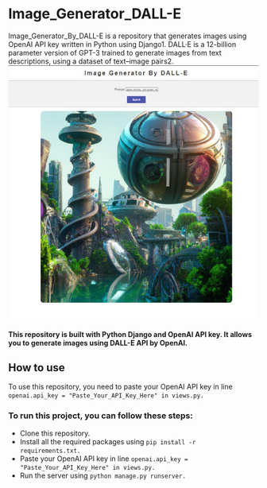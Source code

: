 # Image_Generator_DALL-E
Image_Generator_By_DALL-E is a repository that generates images using OpenAI API key written in Python using Django1. DALL·E is a 12-billion parameter version of GPT-3 trained to generate images from text descriptions, using a dataset of text–image pairs2.
![DALL-E](dall-e.jpg)
#### This repository is built with Python Django and OpenAI API key. It allows you to generate images using DALL-E API by OpenAI.

## How to use
To use this repository, you need to paste your OpenAI API key in line ``` openai.api_key = "Paste_Your_API_Key_Here" in views.py. ```

### To run this project, you can follow these steps:

* Clone this repository.
* Install all the required packages using ``` pip install -r requirements.txt. ```
* Paste your OpenAI API key in line ``` openai.api_key = "Paste_Your_API_Key_Here" in views.py. ```
* Run the server using ``` python manage.py runserver. ```
